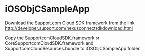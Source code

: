 # iOSObjCSampleApp

Download the Support.com Cloud SDK framework from the link http://developer.support.com/nexusconnectsdkdownload.html

Copy the SupportcomCloudSDK.framework or CoreSupportcomCloudSDK.framework and SupportcomCloudResources.bundle to iOSObjCSampleApp folder.
